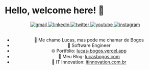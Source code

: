 <header>
  <h1 align="left">Hello, welcome here! 👋</h1>
  <div>
    <a href="mailto:bogoslucas1@gmail.com" target="_blank">
      <img src="https://img.shields.io/badge/Gmail-D14836?style=for-the-badge&logo=gmail&logoColor=white" alt="gmail" />
    </a>
    <a href="https://linkedin.com/in/lucas-bogos" target="_blank">
      <img src="https://img.shields.io/badge/LinkedIn-0077B5?style=for-the-badge&logo=linkedin&logoColor=white" alt="linkedin" />
    </a>
    <a href="https://twitter.com/lucas_bogos" target="_blank">
      <img src="https://img.shields.io/badge/Twitter-1DA1F2?style=for-the-badge&logo=twitter&logoColor=white" alt="twitter" />
    </a>
    <a href="https://www.youtube.com/channel/UCgvHwez_lvLXKN_U3WC1pHg" target="_blank">
      <img src="https://img.shields.io/badge/YouTube-FF0000?style=for-the-badge&logo=youtube&logoColor=white" alt="youtube" />
    </a>
    <a href="https://www.instagram.com/lucasbogos/" target="_blank">
      <img src="https://img.shields.io/badge/Instagram-E4405F?style=for-the-badge&logo=instagram&logoColor=white" alt="instagram" />
    </a>
  </div><br/>
  <ul>
    <li>👑 Me chamo Lucas, mas pode me chamar de Bogos</li>
    <li>🔭 Software Engineer</li>
    <li>🌐 Portfólio: <a href="https://lucas-bogos.vercel.app/" target="_blank">lucas-bogos.vercel.app</a></li>
    <li>📜 Meu Blog: <a href="https://lucasbogos.com/" target="_blank">lucasbogos.com</a></li>
    <li>🔴 IT Innovation: <a href="https://itinnovation.com.br/" target="_blank">itinnovation.com.br</a></li>
  </ul>
</header>
